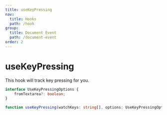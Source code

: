 ```yaml
---
title: useKeyPressing
nav:
  title: Hooks
  path: /hook
group:
  title: Document Event
  path: /document-event
order: 2
---
```


# useKeyPressing

This hook will track key pressing for you.

```typescript
interface UseKeyPressingOptions {
    fromTextarea?: boolean;
}

function useKeyPressing(watchKeys: string[], options: UseKeyPressingOptions = {}) void
```

<code src='./demo/useKeyPressing.tsx'>
